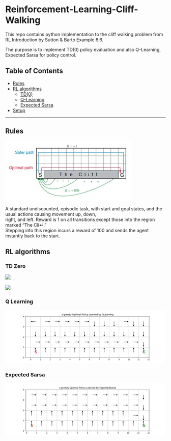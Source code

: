 # Reinforcement-Learning-Cliff-Walking

This repo contains python implementation to the cliff walking problem from RL Introduction by Sutton & Barto Example 6.6. <br/>

The purpose is to implement TD(0) policy evaluation and also Q-Learning, Expected Sarsa for policy control. <br/>

## Table of Contents
* [Rules](#rules)
* [RL algorithms](#rl-algorithms)
    * [TD(0)](#td-zero)
    * [Q-Learning](#q-learning)
    * [Expected Sarsa](#expected-sarsa)
* [Setup](#setup)


---
## Rules
<p> <img src="data/readme_pics/rules.JPG"/> </p>
A standard undiscounted, episodic task, with start and goal states, and the usual actions causing movement up, down, <br/>
right, and left. Reward is 1 on all transitions except those into the region marked “The Cli↵.” <br/>
Stepping into this region incurs a reward of 100 and sends the agent instantly back to the start.<br/>

## RL algorithms
### TD Zero
<p> <img src="data/readme_gifs/Optimal policy.gif"/> </p>
<p> <img src="data/readme_gifs/Safe policy.gif"/> </p>

### Q Learning
<p> <img src="data/readme_pics/QLearning_policy_map.jpg"/> </p>

### Expected Sarsa
<p> <img src="data/readme_pics/ExpectedSarsa_policy_map.jpg"/> </p>
